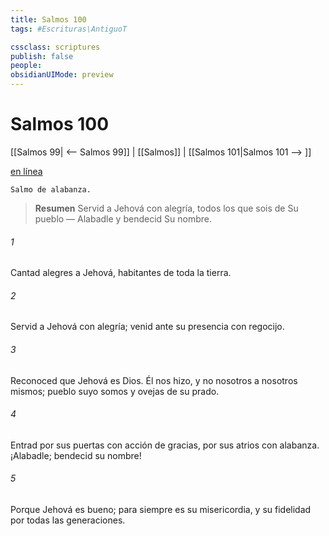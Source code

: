 ```yaml
---
title: Salmos 100
tags: #Escrituras\AntiguoT

cssclass: scriptures
publish: false
people:
obsidianUIMode: preview
---
```


# Salmos 100
[[Salmos 99| <-- Salmos 99]] | [[Salmos]] | [[Salmos 101|Salmos 101 --> ]]

[en línea](https://churchofjesuschrist.org/study/scriptures/ot/ps/100?lang=spa)

```
Salmo de alabanza.
```

> __Resumen__
Servid a Jehová con alegría, todos los que sois de Su pueblo — Alabadle y bendecid Su nombre.

###### 1 
Cantad alegres a Jehová, 
habitantes de
 toda la tierra.

###### 2 
Servid a Jehová con alegría;
venid ante su presencia con regocijo.

###### 3 
Reconoced que Jehová es Dios.
Él 
nos
 hizo, y no nosotros a nosotros mismos;
pueblo suyo somos y 
ovejas
 de su prado.

###### 4 
Entrad por sus puertas con acción de gracias,
por sus atrios con alabanza.
¡Alabadle; bendecid su nombre!

###### 5 
Porque Jehová es bueno;
para siempre es su misericordia,
y su fidelidad por todas las generaciones.

